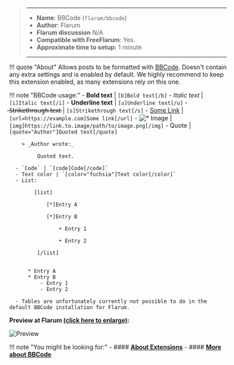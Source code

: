 > ---
> - **Name**: BBCode (`flarum/bbcode`)
> - **Author**: Flarum
> - **Flarum discussion** N/A
> - **Compatible with FreeFlarum**: Yes.
> - **Approximate time to setup:** 1 minute
>
> ---

!!! quote "About"
    Allows posts to be formatted with [BBCode](https://en.wikipedia.org/wiki/BBCode). Doesn't contain any extra settings and is enabled by default. We highly recommend to keep this extension enabled, as many extensions rely on this one.
    
!!! note "BBCode usage:"
      - **Bold text** | `[b]Bold text[/b]`
      - *Italic text* | `[i]Italic text[/i]`
      - __Underline text__ | `[u]Underline text[/u]`
      -  ̶S̶t̶r̶i̶k̶e̶t̶h̶r̶o̶u̶g̶h̶ ̶t̶e̶x̶t̶ | `[s]Strikethrough text[/s]`
      - [Some Link](https://example.com) | `[url=https://example.com]Some link[/url]`
      - ![* Image](https://link.to.image/path/to/image.png) | `[img]https://link.to.image/path/to/image.png[/img]`
      - Quote | `[quote="Author"]Quoted text[/quote]`

        > _Author wrote:_

             Quoted text.

      - `Code` | `[code]Code[/code]`
      - Text color | `[color="fuchsia"]Text color[/color]`
      - List:
      
            [list]
        
                [*]Entry A
            
                [*]Entry B
            
                    • Entry 1
              
                    • Entry 2
              
             [/list]
          
        
          * Entry A
          * Entry B
              - Entry 1
              - Entry 2

      - Tables are unfortunately currently not possible to do in the default BBCode installation for Flarum.
  
**Preview at Flarum [(click here to enlarge)](https://cdn.discordapp.com/attachments/585143304467906581/708973649335549993/unknown.png):**
  
![Preview](https://cdn.discordapp.com/attachments/585143304467906581/708973649335549993/unknown.png)

!!! note "You might be looking for:"
    - #### **[About Extensions](/docs/how-to/extensions/about-extensions/)**
    - #### **[More about BBCode](https://en.wikipedia.org/wiki/BBCode)**

